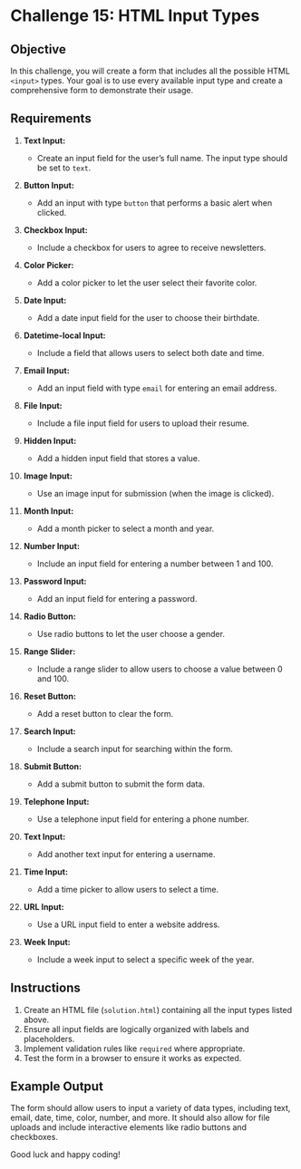 # Challenge 15: HTML Input Types 

## Objective

In this challenge, you will create a form that includes all the possible HTML `<input>` types. Your goal is to use every available input type and create a comprehensive form to demonstrate their usage.

## Requirements

1. **Text Input:**
   - Create an input field for the user’s full name. The input type should be set to `text`.

2. **Button Input:**
   - Add an input with type `button` that performs a basic alert when clicked.

3. **Checkbox Input:**
   - Include a checkbox for users to agree to receive newsletters.

4. **Color Picker:**
   - Add a color picker to let the user select their favorite color.

5. **Date Input:**
   - Add a date input field for the user to choose their birthdate.

6. **Datetime-local Input:**
   - Include a field that allows users to select both date and time.

7. **Email Input:**
   - Add an input field with type `email` for entering an email address.

8. **File Input:**
   - Include a file input field for users to upload their resume.

9. **Hidden Input:**
   - Add a hidden input field that stores a value.

10. **Image Input:**
    - Use an image input for submission (when the image is clicked).

11. **Month Input:**
    - Add a month picker to select a month and year.

12. **Number Input:**
    - Include an input field for entering a number between 1 and 100.

13. **Password Input:**
    - Add an input field for entering a password.

14. **Radio Button:**
    - Use radio buttons to let the user choose a gender.

15. **Range Slider:**
    - Include a range slider to allow users to choose a value between 0 and 100.

16. **Reset Button:**
    - Add a reset button to clear the form.

17. **Search Input:**
    - Include a search input for searching within the form.

18. **Submit Button:**
    - Add a submit button to submit the form data.

19. **Telephone Input:**
    - Use a telephone input field for entering a phone number.

20. **Text Input:**
    - Add another text input for entering a username.

21. **Time Input:**
    - Add a time picker to allow users to select a time.

22. **URL Input:**
    - Use a URL input field to enter a website address.

23. **Week Input:**
    - Include a week input to select a specific week of the year.

## Instructions

1. Create an HTML file (`solution.html`) containing all the input types listed above.
2. Ensure all input fields are logically organized with labels and placeholders.
3. Implement validation rules like `required` where appropriate.
4. Test the form in a browser to ensure it works as expected.

## Example Output

The form should allow users to input a variety of data types, including text, email, date, time, color, number, and more. It should also allow for file uploads and include interactive elements like radio buttons and checkboxes.

Good luck and happy coding!
